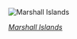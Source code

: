 
![Marshall Islands](https://www.gstatic.com/prettyearth/assets/full/6170.jpg)

*[Marshall Islands](https://www.google.com/maps/@11.288296,167.43009,16z/data=!3m1!1e3)*
